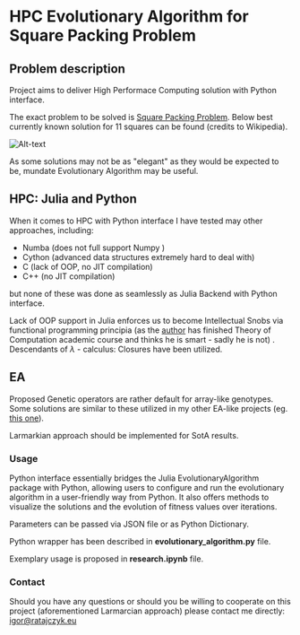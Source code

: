 # HPC Evolutionary Algorithm for Square Packing Problem


## Problem description
Project aims to deliver High Performace Computing solution with Python interface.

The exact problem to be solved is [Square Packing Problem](https://en.wikipedia.org/wiki/Square_packing).
Below best currently known solution for 11 squares can be found (credits to Wikipedia).

![Alt-text](https://upload.wikimedia.org/wikipedia/commons/thumb/4/4d/Packing_11_unit_squares_in_a_square_with_side_length_3.87708359....svg/479px-Packing_11_unit_squares_in_a_square_with_side_length_3.87708359....svg.png)

As some solutions may not be as "elegant" as they would be expected to be, mundate Evolutionary Algorithm may be useful.


## HPC: Julia and Python

When it comes to HPC with Python interface I have tested may other approaches, including:
- Numba (does not full support Numpy )
- Cython (advanced data structures extremely hard to deal with)
- C (lack of OOP, no JIT compilation)
- C++ (no JIT compilation)

but none of these was done as seamlessly as Julia Backend with Python interface. 

Lack of OOP support in Julia enforces us to become Intellectual Snobs via functional programming principia (as the [author](https://github.com/IRatajczyk) has finished Theory of Computation academic course and thinks he is smart - sadly he is not) . Descendants of $\lambda$ - calculus: Closures have been utilized.


## EA

Proposed Genetic operators are rather default for array-like genotypes. Some solutions are similar to these utilized in my other EA-like projects (eg. [this one](https://github.com/IRatajczyk/Island-Evolutionary-Algorithm)).

Larmarkian approach should be implemented for SotA results.


### Usage
Python interface essentially bridges the Julia EvolutionaryAlgorithm package with Python, allowing users to configure and run the evolutionary algorithm in a user-friendly way from Python. It also offers methods to visualize the solutions and the evolution of fitness values over iterations.

Parameters can be passed via JSON file or as Python Dictionary.

Python wrapper has been described in **evolutionary_algorithm.py** file.

Exemplary usage is proposed in **research.ipynb** file.


### Contact
Should you have any questions or should you be willing to cooperate on this project (aforementioned Larmarcian approach) please contact me directly: igor@ratajczyk.eu
